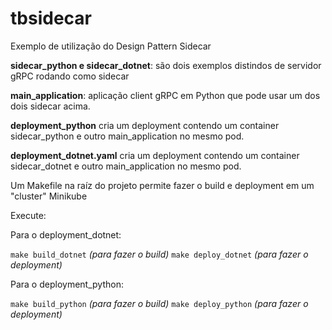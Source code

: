 # tbsidecar
Exemplo de utilização do Design Pattern Sidecar

**sidecar_python e sidecar_dotnet**: são dois exemplos distindos de servidor gRPC rodando como sidecar

**main_application**: aplicação client gRPC em Python que pode usar um dos dois sidecar acima.

**deployment_python** cria um deployment contendo um container sidecar_python e outro main_application no mesmo pod. 

**deployment_dotnet.yaml** cria um deployment contendo um container sidecar_dotnet e outro main_application no mesmo pod.

Um Makefile na raíz do projeto permite fazer o build e deployment em um "cluster" Minikube

Execute:

Para o deployment_dotnet:

`make build_dotnet`   _(para fazer o build)_
`make deploy_dotnet`  _(para fazer o deployment)_ 

Para o deployment_python:

`make build_python`   _(para fazer o build)_
`make deploy_python`  _(para fazer o deployment)_
 
 
